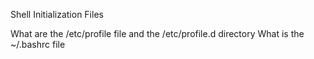 Shell Initialization Files

What are the /etc/profile file and the /etc/profile.d directory
What is the ~/.bashrc file
